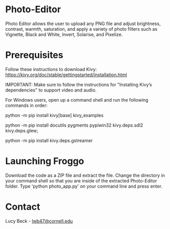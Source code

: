 # Photo-Editor
Photo Editor allows the user to upload any PNG file and adjust brightness, contrast, warmth, saturation, and apply a variety of photo filters such as Vignette, Black and White, Invert, Solarise, and Pixelize.

# Prerequisites
Follow these instructions to download Kivy: https://kivy.org/doc/stable/gettingstarted/installation.html

IMPORTANT: Make sure to follow the instructions for "Installing Kivy’s dependencies" to support video and audio.

For Windows users, open up a command shell and run the following commands in order:

python -m pip install kivy[base] kivy_examples

python -m pip install docutils pygments pypiwin32 kivy.deps.sdl2 kivy.deps.glew; 

python -m pip install kivy.deps.gstreamer
# Launching Froggo
Download the code as a ZIP file and extract the file. 
Change the directory in your command shell so that you are inside of the extracted Photo-Editor folder.
Type 'python photo_app.py' on your command line and press enter. 
# Contact 
Lucy Beck - lwb47@cornell.edu

